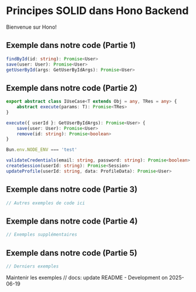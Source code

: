 # Principes SOLID dans Hono Backend

Bienvenue sur Hono!

## Exemple dans notre code (Partie 1)

```typescript
findById(id: string): Promise<User>
save(user: User): Promise<User>
getUserById(args: GetUserByIdArgs): Promise<User>
```

## Exemple dans notre code (Partie 2)

```typescript
export abstract class IUseCase<T extends Obj = any, TRes = any> {
    abstract execute(params: T): Promise<TRes>
}

execute({ userId }: GetUserByIdArgs): Promise<User> {
    save(user: User): Promise<User>
    remove(id: string): Promise<boolean>
}

Bun.env.NODE_ENV === 'test'

validateCredentials(email: string, password: string): Promise<boolean>
createSession(userId: string): Promise<Session>
updateProfile(userId: string, data: ProfileData): Promise<User>
```

## Exemple dans notre code (Partie 3)

```typescript
// Autres exemples de code ici
```

## Exemple dans notre code (Partie 4)

```typescript
// Exemples supplémentaires
```

## Exemple dans notre code (Partie 5)

```typescript
// Derniers exemples
```

Maintenir les exemples
// docs: update README - Development on 2025-06-19
